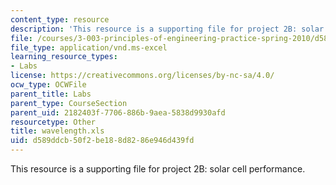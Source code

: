 ```yaml
---
content_type: resource
description: 'This resource is a supporting file for project 2B: solar cell performance.'
file: /courses/3-003-principles-of-engineering-practice-spring-2010/d589ddcb50f2be188d8286e946d439fd_wavelength.xls
file_type: application/vnd.ms-excel
learning_resource_types:
- Labs
license: https://creativecommons.org/licenses/by-nc-sa/4.0/
ocw_type: OCWFile
parent_title: Labs
parent_type: CourseSection
parent_uid: 2182403f-7706-886b-9aea-5838d9930afd
resourcetype: Other
title: wavelength.xls
uid: d589ddcb-50f2-be18-8d82-86e946d439fd
---
```

This resource is a supporting file for project 2B: solar cell performance.